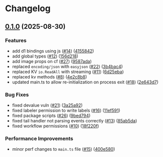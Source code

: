 # Changelog

## [0.1.0](https://github.com/Darckfast/workers-go/compare/v0.0.4...v0.1.0) (2025-08-30)


### Features

* add d1 bindings using js ([#14](https://github.com/Darckfast/workers-go/issues/14)) ([4155842](https://github.com/Darckfast/workers-go/commit/41558426dfe50bd6f2e521ae2785730477fe82fa))
* add global types ([#12](https://github.com/Darckfast/workers-go/issues/12)) ([156d218](https://github.com/Darckfast/workers-go/commit/156d2185f74990563298908936cbcd5206238444))
* add image props on cf ([#27](https://github.com/Darckfast/workers-go/issues/27)) ([9587ada](https://github.com/Darckfast/workers-go/commit/9587adaedc5b277266d3726faf3ec77a20d9152f))
* replaced `encoding/json` with `easyjson` ([#22](https://github.com/Darckfast/workers-go/issues/22)) ([3b4bac4](https://github.com/Darckfast/workers-go/commit/3b4bac42b149086356c3f4b3d84355c30569e982))
* replaced KV `io.ReadAll` with streaming ([#11](https://github.com/Darckfast/workers-go/issues/11)) ([6d25eba](https://github.com/Darckfast/workers-go/commit/6d25eba6a1502d9364edd6b65fbf538fbd74b4b0))
* replaced kv methods ([#8](https://github.com/Darckfast/workers-go/issues/8)) ([4e2c8b8](https://github.com/Darckfast/workers-go/commit/4e2c8b89591b508d369bac3c82ea24543a63727b))
* updated main.ts to allow re-initialization on process exit ([#18](https://github.com/Darckfast/workers-go/issues/18)) ([2e643d7](https://github.com/Darckfast/workers-go/commit/2e643d7ddc6c0b5d6fa13ac3b6caa4776ea63443))


### Bug Fixes

* fixed devalue vuln ([#21](https://github.com/Darckfast/workers-go/issues/21)) ([3a25a92](https://github.com/Darckfast/workers-go/commit/3a25a9298ff40a6c02870c2e6a48ac1436a55850))
* fixed labeler permission to write labels ([#16](https://github.com/Darckfast/workers-go/issues/16)) ([11ef591](https://github.com/Darckfast/workers-go/commit/11ef59112bddc972cf3224b1d6b575763d445041))
* fixed package scripts ([#26](https://github.com/Darckfast/workers-go/issues/26)) ([9bed794](https://github.com/Darckfast/workers-go/commit/9bed7947da8170dba5de9d86ec61c96d10fab943))
* fixed tail handler not parsing events correctly ([#13](https://github.com/Darckfast/workers-go/issues/13)) ([85ab5da](https://github.com/Darckfast/workers-go/commit/85ab5dab6d26e866ac88017f68d51845bf24f402))
* fixed workflow permissions ([#10](https://github.com/Darckfast/workers-go/issues/10)) ([18f220f](https://github.com/Darckfast/workers-go/commit/18f220ff2dd004d0d99d000b569e3820ef181a46))


### Performance Improvements

* minor perf changes to `main.ts` file ([#15](https://github.com/Darckfast/workers-go/issues/15)) ([400e580](https://github.com/Darckfast/workers-go/commit/400e580aba64cf9c8d7958b2f9a15ded21142529))
